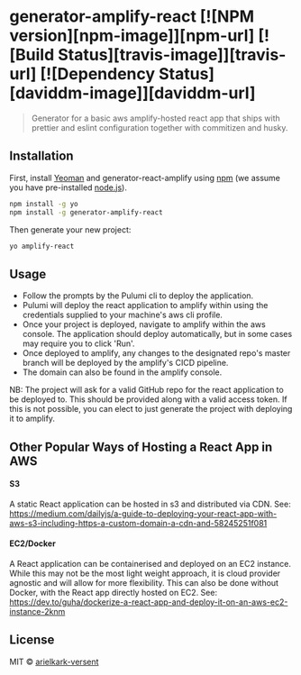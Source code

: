 # generator-amplify-react [![NPM version][npm-image]][npm-url] [![Build Status][travis-image]][travis-url] [![Dependency Status][daviddm-image]][daviddm-url]

> Generator for a basic aws amplify-hosted react app that ships with prettier and eslint configuration together with commitizen and husky.

## Installation

First, install [Yeoman](http://yeoman.io) and generator-react-amplify using [npm](https://www.npmjs.com/) (we assume you have pre-installed [node.js](https://nodejs.org/)).

```bash
npm install -g yo
npm install -g generator-amplify-react
```

Then generate your new project:

```bash
yo amplify-react
```

## Usage

- Follow the prompts by the Pulumi cli to deploy the application.
- Pulumi will deploy the react application to amplify within using the credentials supplied to your machine's aws cli profile.
- Once your project is deployed, navigate to amplify within the aws console. The application should deploy automatically, but in some cases may require you to click 'Run'.
- Once deployed to amplify, any changes to the designated repo's master branch will be deployed by the amplify's CICD pipeline.
- The domain can also be found in the amplify console.

NB: The project will ask for a valid GitHub repo for the react application to be deployed to. This should be provided along with a valid access token. If this is not possible, you can elect to just generate the project with deploying it to amplify.

## Other Popular Ways of Hosting a React App in AWS

#### S3

A static React application can be hosted in s3 and distributed via CDN.
See: https://medium.com/dailyjs/a-guide-to-deploying-your-react-app-with-aws-s3-including-https-a-custom-domain-a-cdn-and-58245251f081

#### EC2/Docker

A React application can be containerised and deployed on an EC2 instance. While this may not be the most light weight approach, it is cloud provider agnostic and will allow for more flexibility. This can also be done without Docker, with the React app directly hosted on EC2.
See: https://dev.to/guha/dockerize-a-react-app-and-deploy-it-on-an-aws-ec2-instance-2knm

## License

MIT © [arielkark-versent]()
